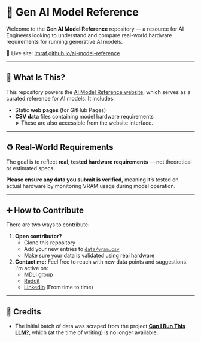 # 🧠 Gen AI Model Reference

Welcome to the **Gen AI Model Reference** repository — a resource for AI Engineers looking to understand and compare real-world hardware requirements for running generative AI models.

🔗 Live site: [imraf.github.io/ai-model-reference](https://imraf.github.io/ai-model-reference)

---

## 📘 What Is This?

This repository powers the [AI Model Reference website](https://imraf.github.io/ai-model-reference), which serves as a curated reference for AI models. It includes:

- Static **web pages** (for GitHub Pages)
- **CSV data** files containing model hardware requirements  
  ➤ These are also accessible from the website interface.

---

## ⚙️ Real-World Requirements

The goal is to reflect **real, tested hardware requirements** — not theoretical or estimated specs.

**Please ensure any data you submit is verified**, meaning it’s tested on actual hardware by monitoring VRAM usage during model operation.

---

## ➕ How to Contribute

There are two ways to contribute:

1. **Open contributor?**  
   - Clone this repository  
   - Add your new entries to [`data/vram.csv`](data/vram.csv)  
   - Make sure your data is validated using real hardware
2. **Contact me:**
   Feel free to reach with new data points and suggestions. I'm active on:
   - [MDLI group](https://www.facebook.com/groups/MDLI1/)
   - [Reddit](https://www.reddit.com/user/Oatilis/)
   - [LinkedIn](https://www.linkedin.com/in/rafael-ben-ari/) (From time to time)

---

## 🙏 Credits

- The initial batch of data was scraped from the project **[Can I Run This LLM?](http://www.canirunthisllm.net/)**, which (at the time of writing) is no longer available.
